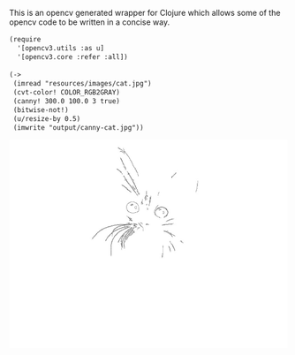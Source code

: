 This is an opencv generated wrapper for Clojure which allows some of the opencv code to be written in a concise way.

```
(require
  '[opencv3.utils :as u]
  '[opencv3.core :refer :all])

(->
 (imread "resources/images/cat.jpg")
 (cvt-color! COLOR_RGB2GRAY)
 (canny! 300.0 100.0 3 true)
 (bitwise-not!)
 (u/resize-by 0.5)
 (imwrite "output/canny-cat.jpg"))
```

![](output/canny-cat.jpg)